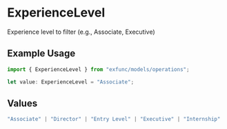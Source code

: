 # ExperienceLevel

Experience level to filter (e.g., Associate, Executive)

## Example Usage

```typescript
import { ExperienceLevel } from "exfunc/models/operations";

let value: ExperienceLevel = "Associate";
```

## Values

```typescript
"Associate" | "Director" | "Entry Level" | "Executive" | "Internship" | "Mid-Senior Level"
```